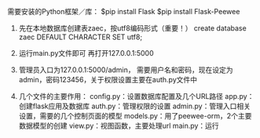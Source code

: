需要安装的Python框架／库：
$pip install Flask
$pip install Flask-Peewee


1. 先在本地数据库创建表zaec，按utf8编码形式（重要！）
create database zaec DEFAULT CHARACTER SET utf8;

2. 运行main.py文件即可
再打开127.0.0.1:5000

3. 管理员入口为127.0.0.1:5000/admin，
需要用户名和密码，现在设定为admin，密码123456，关于权限设置主要在auth.py文件中

4. 几个文件的主要作用：
config.py：设置数据库配置及几个URL路径
app.py：创建flask应用及数据库
auth.py：管理权限的设置
admin.py：管理入口相关设置，需要的几个控制页面的模型
models.py：用了peewee-orm，2个主要数据模型的创建
view.py：视图函数，主要处理url
main.py：运行